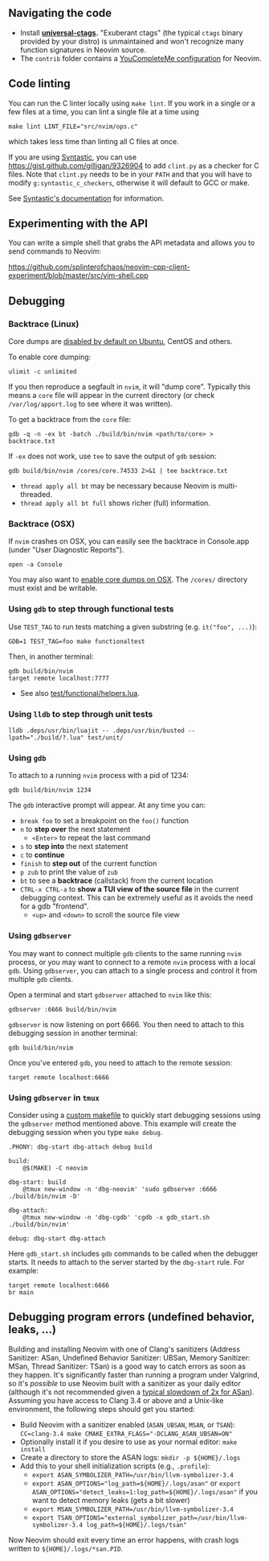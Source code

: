 ## Navigating the code

- Install **[universal-ctags](https://github.com/universal-ctags/ctags).** "Exuberant ctags" (the typical `ctags` binary provided by your distro) is unmaintained and won't recognize many function signatures in Neovim source.
- The `contrib` folder contains a [YouCompleteMe configuration](https://github.com/neovim/neovim/tree/master/contrib/YouCompleteMe) for Neovim.

## Code linting
You can run the C linter locally using `make lint`. If you work in a single or a few files at a time, you can lint a single file at a time using

    make lint LINT_FILE="src/nvim/ops.c"

which takes less time than linting all C files at once.

If you are using [Syntastic][syntastic], you can use https://gist.github.com/gilligan/9326904 to add `clint.py` as a checker for C files. Note that `clint.py` needs to be in your `PATH` and that you will have to modify `g:syntastic_c_checkers`, otherwise it will default to GCC or make.

See [Syntastic's documentation][syntastic-docs] for information.

## Experimenting with the API

You can write a simple shell that grabs the API metadata and allows you to send commands to Neovim:

https://github.com/splinterofchaos/neovim-cpp-client-experiment/blob/master/src/vim-shell.cpp

## Debugging

### Backtrace (Linux)

Core dumps are [disabled  by default on Ubuntu](http://stackoverflow.com/a/18368068/152142), CentOS and others.

To enable core dumping:

    ulimit -c unlimited

If you then reproduce a segfault in `nvim`, it will "dump core". Typically this means a `core` file will appear in the current directory (or check `/var/log/apport.log` to see where it was written).

To get a backtrace from the `core` file:

    gdb -q -n -ex bt -batch ./build/bin/nvim <path/to/core> > backtrace.txt

If `-ex` does not work, use `tee` to save the output of `gdb` session:

    gdb build/bin/nvim /cores/core.74533 2>&1 | tee backtrace.txt

- `thread apply all bt` may be necessary because Neovim is multi-threaded.
- `thread apply all bt full` shows richer (full) information.

### Backtrace (OSX)

If `nvim` crashes on OSX, you can easily see the backtrace in Console.app (under "User Diagnostic Reports").

    open -a Console

You may also want to [enable core dumps on OSX](https://developer.apple.com/library/mac/technotes/tn2124/_index.html#//apple_ref/doc/uid/DTS10003391-CH1-SECCOREDUMPS). The `/cores/` directory must exist and be writable.

### Using `gdb` to step through functional tests

Use `TEST_TAG` to run tests matching a given substring (e.g. `it("foo", ...)`):

```
GDB=1 TEST_TAG=foo make functionaltest
```

Then, in another terminal:

```
gdb build/bin/nvim
target remote localhost:7777
```

- See also [test/functional/helpers.lua](https://github.com/neovim/neovim/blob/3098b18a2b63a841351f6d5e3697cb69db3035ef/test/functional/helpers.lua#L38-L44).

### Using `lldb` to step through unit tests

```
lldb .deps/usr/bin/luajit -- .deps/usr/bin/busted --lpath="./build/?.lua" test/unit/
```

### Using `gdb`

To attach to a running `nvim` process with a pid of 1234:

    gdb build/bin/nvim 1234

The `gdb` interactive prompt will appear. At any time you can:

- `break foo` to set a breakpoint on the `foo()` function
- `n` to **step over** the next statement
    - `<Enter>` to repeat the last command
- `s` to **step into** the next statement
- `c` to **continue**
- `finish` to **step out** of the current function
- `p zub` to print the value of `zub` 
- `bt` to see a **backtrace** (callstack) from the current location
- `CTRL-x CTRL-a` to **show a TUI view of the source file** in the current debugging context. This can be extremely useful as it avoids the need for a gdb "frontend".
    - `<up>` and `<down>` to scroll the source file view

### Using `gdbserver`

You may want to connect multiple `gdb` clients to the same running `nvim` process, or you may want to connect to a remote `nvim` process with a local `gdb`. Using `gdbserver`, you can attach to a single process and control it from multiple `gdb` clients. 

Open a terminal and start `gdbserver` attached to `nvim` like this:

    gdbserver :6666 build/bin/nvim

`gdbserver` is now listening on port 6666. You then need to attach to this debugging session in another terminal:

    gdb build/bin/nvim

Once you've entered `gdb`, you need to attach to the remote session:

    target remote localhost:6666

### Using `gdbserver` in `tmux`

Consider using a [custom makefile](Building-Neovim#custom-makefile) to quickly start debugging sessions using the `gdbserver` method mentioned above. This example will create the debugging session when you type `make debug`.

```make
.PHONY: dbg-start dbg-attach debug build

build:
	@$(MAKE) -C neovim

dbg-start: build
	@tmux new-window -n 'dbg-neovim' 'sudo gdbserver :6666 ./build/bin/nvim -D'

dbg-attach:
	@tmux new-window -n 'dbg-cgdb' 'cgdb -x gdb_start.sh ./build/bin/nvim'

debug: dbg-start dbg-attach
```

Here `gdb_start.sh` includes `gdb` commands to be called when the debugger starts. It needs to attach to the server started by the `dbg-start` rule. For example:

```
target remote localhost:6666
br main
```

## Debugging program errors (undefined behavior, leaks, ...)

Building and installing Neovim with one of Clang's sanitizers (Address Sanitizer: ASan, Undefined Behavior Sanitizer: UBSan, Memory Sanitizer: MSan, Thread Sanitizer: TSan) is a good way to catch errors as soon as they happen. It's significantly faster than running a program under Valgrind, so it's *possible* to use Neovim built with a sanitizer as your daily editor (although it's not recommended given a [typical slowdown of 2x for ASan](http://clang.llvm.org/docs/AddressSanitizer.html)). Assuming you have access to Clang 3.4 or above and a Unix-like environment, the following steps should get you started:

- Build Neovim with a sanitizer enabled (`ASAN_UBSAN`, `MSAN`, or `TSAN`):  
  `CC=clang-3.4 make CMAKE_EXTRA_FLAGS="-DCLANG_ASAN_UBSAN=ON"`
- Optionally install it if you desire to use as your normal editor: `make install`
- Create a directory to store the ASAN logs: `mkdir -p ${HOME}/.logs`
- Add this to your shell initialization scripts (e.g., `.profile`):
  - `export ASAN_SYMBOLIZER_PATH=/usr/bin/llvm-symbolizer-3.4`
  - `export ASAN_OPTIONS="log_path=${HOME}/.logs/asan"` or `export ASAN_OPTIONS="detect_leaks=1:log_path=${HOME}/.logs/asan"` if you want to detect memory leaks (gets a bit slower)
  - `export MSAN_SYMBOLIZER_PATH=/usr/bin/llvm-symbolizer-3.4`
  - `export TSAN_OPTIONS="external_symbolizer_path=/usr/bin/llvm-symbolizer-3.4 log_path=${HOME}/.logs/tsan"`

Now Neovim should exit every time an error happens, with crash logs written to `${HOME}/.logs/*san.PID`.

[syntastic]: https://github.com/scrooloose/syntastic
[syntastic-docs]: https://raw.githubusercontent.com/scrooloose/syntastic/master/doc/syntastic.txt